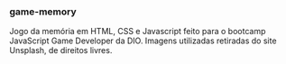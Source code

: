 ### game-memory
Jogo da memória em HTML, CSS e Javascript feito para o bootcamp JavaScript Game Developer da DIO.
Imagens utilizadas retiradas do site Unsplash, de direitos livres.
